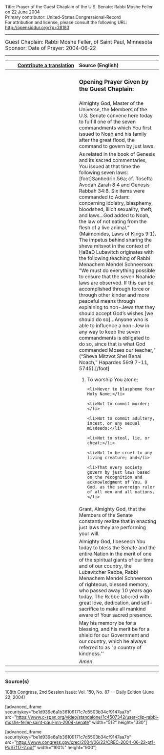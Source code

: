 <html>
<head></head>
<body>
Title: Prayer of the Guest Chaplain of the U.S. Senate: Rabbi Moshe Feller on 22 June 2004<br />
Primary contributor: United-States.Congressional-Record<br />
For attribution and license, please consult the following URL: <a href="http://opensiddur.org/?p=28183">http://opensiddur.org/?p=28183</a>
<p />
<hr />

<div class="english" style="font-size:1.2em;">
Guest Chaplain: Rabbi Moshe Feller, of Saint Paul, Minnesota
Sponsor: 
Date of Prayer: 2004-06-22
</div>

<hr />

<table style="margin-left: auto;margin-right: auto;" class="draggable">
<thead><tr><th id="x" style="text-align: right;"><a href="/contributing/upload/">Contribute a translation</a></th><th style="text-align: left;">Source (English)</th></tr></thead>
<tbody>
<tr><td style="vertical-align:top;" width="46%">
<div class="liturgy"><span lang="he">

</span></div></td>
 
<td style="vertical-align:top;" width="53%">
<div class="english">
<h3>Opening Prayer Given by the Guest Chaplain:</h3>
</div></td></tr>

<tr><td style="vertical-align:top;" width="46%">
<div class="liturgy"><span lang="he">

</span></div></td>
 
<td style="vertical-align:top;" width="53%">
<div class="english">
Almighty God, 
Master of the Universe, 
the Members of the U.S. Senate 
convene here today 
to fulfill one of the seven commandments 
which You first issued to Noaḥ and his family 
after the great flood, 
the command to govern by just laws.
</div></td></tr>


<tr><td style="vertical-align:top;" width="46%">
<div class="liturgy"><span lang="he">

</span></div></td>
 
<td style="vertical-align:top;" width="53%">
<div class="english">
As related in the book of Genesis 
and its sacred commentaries, 
You issued at that time the following seven laws:[foot]Sanhedrin 56a; cf. Tosefta Avodah Zarah 8:4 and Genesis Rabbah 34:8. Six items were commanded to Adam: concerning idolatry, blasphemy, bloodshed, illicit sexuality, theft, and laws…God added to Noah, the law of not eating from the flesh of a live animal.” (Maimonides, Laws of Kings 9:1). The impetus behind sharing the sheva mitsvot in the context of ḤaBaD Lubavitch originates with the following teaching of Rabbi Menachem Mendel Schneerson: "We must do everything possible to ensure that the seven Noahide laws are observed. If this can be accomplished through force or through other kinder and more peaceful means through explaining to non-Jews that they should accept God’s wishes [we should do so]…Anyone who is able to influence a non-Jew in any way to keep the seven commandments is obligated to do so, since that is what God commanded Moses our teacher," (“Sheva Mitzvot Shel Benai Noach,” Hapardes 59:9 7-11, 5745).[/foot]&nbsp;

<ol>
    <li>To worship You alone;</li>
  
    <li>Never to blaspheme Your Holy Name;</li>
  
    <li>Not to commit murder;</li>
  
    <li>Not to commit adultery, incest, or any sexual misdeeds;</li>
  
    <li>Not to steal, lie, or cheat;</li>
  
    <li>Not to be cruel to any living creature; and</li>
  
    <li>That every society govern by just laws based on the recognition and acknowledgment of You, O God, as the sovereign ruler of all men and all nations. </li>
</ol>
</div></td></tr>


<tr><td style="vertical-align:top;" width="46%">
<div class="liturgy"><span lang="he">

</span></div></td>
 
<td style="vertical-align:top;" width="53%">
<div class="english">
Grant, Almighty God, 
that the Members of the Senate 
constantly realize 
that in enacting just laws 
they are performing your will.
</div></td></tr>


<tr><td style="vertical-align:top;" width="46%">
<div class="liturgy"><span lang="he">

</span></div></td>
 
<td style="vertical-align:top;" width="53%">
<div class="english">
Almighty God, 
I beseech You today 
to bless the Senate 
and the entire Nation 
in the merit of one of the spiritual giants 
of our time and of our country, 
the Lubavitcher Rebbe, 
Rabbi Menachem Mendel Schneerson of righteous, blessed memory, 
who passed away 10 years ago today. 
The Rebbe labored 
with great love, 
dedication, 
and self-sacrifice 
to make all mankind aware of Your sacred presence.
</div></td></tr>


<tr><td style="vertical-align:top;" width="46%">
<div class="liturgy"><span lang="he">

</span></div></td>
 
<td style="vertical-align:top;" width="53%">
<div class="english">
May his memory be for a blessing, 
and his merit be for a shield 
for our Government and our country, 
which he always referred to as 
"a country of kindness.''
</div></td></tr>


<tr><td style="vertical-align:top;" width="46%">
<div class="liturgy"><span lang="he">

</span></div></td>
 
<td style="vertical-align:top;" width="53%">
<div class="english">
<em>Amen</em>.
</div></td></tr>
</tbody></table>

<hr />

<h3>Source(s)</h3>

108th Congress, 2nd Session
Issue: Vol. 150, No. 87 — Daily Edition (June 22, 2004)

[advanced_iframe securitykey="be1d939e6a1b36109171c7d5503b34cf9147aa7b" src="https://www.c-span.org/video/standalone/?c4507342/user-clip-rabbi-moshe-feller-saint-paul-mn-2004-senate" width="512" height="330"]

[advanced_iframe securitykey="be1d939e6a1b36109171c7d5503b34cf9147aa7b" src="https://www.congress.gov/crec/2004/06/22/CREC-2004-06-22-pt1-PgS7117-2.pdf" width="100%" height="900"]
</body>
</html>